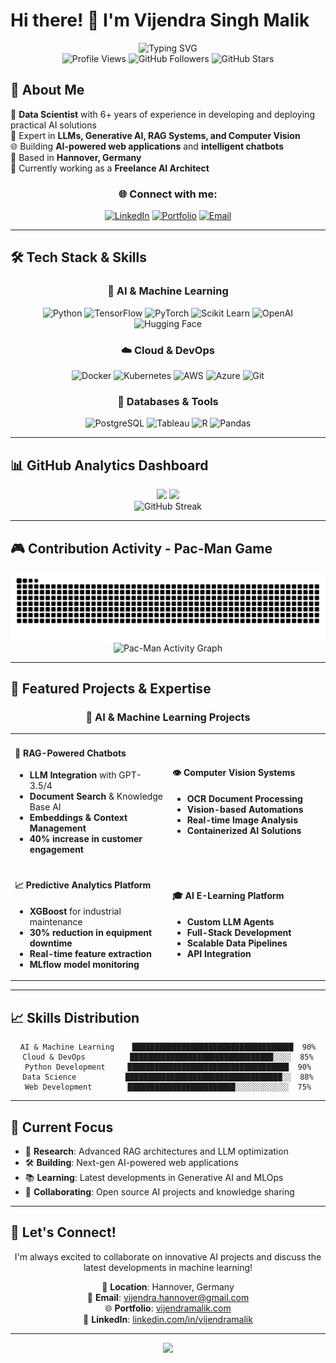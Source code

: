 # Hi there! 👋 I'm Vijendra Singh Malik

<div align="center">
  <img src="https://readme-typing-svg.herokuapp.com?font=Fira+Code&size=22&duration=3000&pause=1000&color=2196F3&center=true&vCenter=true&width=600&lines=Data+Scientist;Full-Stack+Developer;Machine+Learning+Engineer;6%2B+Years+Experience;Always+Learning+New+Things!" alt="Typing SVG" />
</div>

<div align="center">
  <img src="https://komarev.com/ghpvc/?username=Wissenwelt&color=0e75b6&style=flat" alt="Profile Views" />
  <img src="https://img.shields.io/github/followers/Wissenwelt?label=Followers&style=social" alt="GitHub Followers" />
  <img src="https://img.shields.io/github/stars/Wissenwelt?label=Stars&style=social" alt="GitHub Stars" />
</div>

## 🚀 About Me

🎯 **Data Scientist** with 6+ years of experience in developing and deploying practical AI solutions  
🤖 Expert in **LLMs, Generative AI, RAG Systems, and Computer Vision**  
🌐 Building **AI-powered web applications** and **intelligent chatbots**  
📍 Based in **Hannover, Germany**  
💼 Currently working as a **Freelance AI Architect**  

<div align="center">
  
### 🌐 Connect with me:
[![LinkedIn](https://img.shields.io/badge/LinkedIn-0077B5?style=for-the-badge&logo=linkedin&logoColor=white)](https://linkedin.com/in/vijendramalik)
[![Portfolio](https://img.shields.io/badge/Portfolio-FF5722?style=for-the-badge&logo=todoist&logoColor=white)](https://vijendramalik.com)
[![Email](https://img.shields.io/badge/Gmail-D14836?style=for-the-badge&logo=gmail&logoColor=white)](mailto:vijendra.hannover@gmail.com)

</div>

---

## 🛠️ Tech Stack & Skills

<div align="center">

### 🤖 AI & Machine Learning
![Python](https://img.shields.io/badge/Python-3776AB?style=for-the-badge&logo=python&logoColor=white)
![TensorFlow](https://img.shields.io/badge/TensorFlow-FF6F00?style=for-the-badge&logo=tensorflow&logoColor=white)
![PyTorch](https://img.shields.io/badge/PyTorch-EE4C2C?style=for-the-badge&logo=pytorch&logoColor=white)
![Scikit Learn](https://img.shields.io/badge/scikit--learn-F7931E?style=for-the-badge&logo=scikit-learn&logoColor=white)
![OpenAI](https://img.shields.io/badge/OpenAI-412991?style=for-the-badge&logo=openai&logoColor=white)
![Hugging Face](https://img.shields.io/badge/🤗_Hugging_Face-FFD21E?style=for-the-badge)

### ☁️ Cloud & DevOps
![Docker](https://img.shields.io/badge/Docker-2496ED?style=for-the-badge&logo=docker&logoColor=white)
![Kubernetes](https://img.shields.io/badge/Kubernetes-326CE5?style=for-the-badge&logo=kubernetes&logoColor=white)
![AWS](https://img.shields.io/badge/AWS-232F3E?style=for-the-badge&logo=amazon-aws&logoColor=white)
![Azure](https://img.shields.io/badge/Azure-0078D4?style=for-the-badge&logo=microsoft-azure&logoColor=white)
![Git](https://img.shields.io/badge/Git-F05032?style=for-the-badge&logo=git&logoColor=white)

### 💾 Databases & Tools
![PostgreSQL](https://img.shields.io/badge/PostgreSQL-316192?style=for-the-badge&logo=postgresql&logoColor=white)
![Tableau](https://img.shields.io/badge/Tableau-E97627?style=for-the-badge&logo=tableau&logoColor=white)
![R](https://img.shields.io/badge/R-276DC3?style=for-the-badge&logo=r&logoColor=white)
![Pandas](https://img.shields.io/badge/Pandas-150458?style=for-the-badge&logo=pandas&logoColor=white)

</div>

---

## 📊 GitHub Analytics Dashboard

<div align="center">
  <img height="180em" src="https://github-readme-stats.vercel.app/api?username=Wissenwelt&show_icons=true&count_private=true&theme=tokyonight&hide_border=true&bg_color=0D1117"/>
  <img height="180em" src="https://github-readme-stats.vercel.app/api/top-langs/?username=Wissenwelt&layout=compact&theme=tokyonight&hide_border=true&bg_color=0D1117"/>
</div>

<div align="center">
  <img src="https://github-readme-streak-stats.herokuapp.com/?user=Wissenwelt&theme=tokyonight&hide_border=true&background=0D1117" alt="GitHub Streak" />
</div>

---

## 🎮 Contribution Activity - Pac-Man Game

<div align="center">

<!-- Pac-Man eating contributions -->
<picture>
  <source media="(prefers-color-scheme: dark)" srcset="https://raw.githubusercontent.com/Wissenwelt/Wissenwelt/output/github-contribution-grid-snake-dark.svg">
  <source media="(prefers-color-scheme: light)" srcset="https://raw.githubusercontent.com/Wissenwelt/Wissenwelt/output/github-contribution-grid-snake.svg">
  <img alt="github contribution grid pac-man animation" src="https://raw.githubusercontent.com/Wissenwelt/Wissenwelt/output/github-contribution-grid-snake.svg">
</picture>

</div>

<!-- Pac-Man Style Activity Graph -->
<div align="center">
  <img src="https://github-readme-activity-graph.vercel.app/graph?username=Wissenwelt&custom_title=Pac-Man%20Style%20Activity%20Graph&bg_color=0D1117&color=ffdd44&line=ffdd44&point=ff6b35&area=true&hide_border=true" alt="Pac-Man Activity Graph" />
</div>

---

## 🚀 Featured Projects & Expertise

<div align="center">

### 🤖 AI & Machine Learning Projects

<table>
<tr>
<td width="50%">

#### 🧠 RAG-Powered Chatbots
- **LLM Integration** with GPT-3.5/4
- **Document Search** & Knowledge Base AI
- **Embeddings & Context Management**
- **40% increase in customer engagement**

</td>
<td width="50%">

#### 👁️ Computer Vision Systems  
- **OCR Document Processing**
- **Vision-based Automations**
- **Real-time Image Analysis**
- **Containerized AI Solutions**

</td>
</tr>
<tr>
<td width="50%">

#### 📈 Predictive Analytics Platform
- **XGBoost** for industrial maintenance
- **30% reduction in equipment downtime**
- **Real-time feature extraction**
- **MLflow model monitoring**

</td>
<td width="50%">

#### 🎓 AI E-Learning Platform
- **Custom LLM Agents**
- **Full-Stack Development**
- **Scalable Data Pipelines**
- **API Integration**

</td>
</tr>
</table>

</div>

---

## 📈 Skills Distribution

<div align="center">

```text
AI & Machine Learning    ████████████████████████████████████  90%
Cloud & DevOps          ████████████████████████████████░░░░  85%
Python Development     ████████████████████████████████████  90%
Data Science           ███████████████████████████████████░░  88%
Web Development        ████████████████████████░░░░░░░░░░░░  75%
```

</div>

---

## 🎯 Current Focus

- 🔬 **Research**: Advanced RAG architectures and LLM optimization
- 🛠️ **Building**: Next-gen AI-powered web applications
- 📚 **Learning**: Latest developments in Generative AI and MLOps
- 🤝 **Collaborating**: Open source AI projects and knowledge sharing

---

## 📧 Let's Connect!

<div align="center">
  
I'm always excited to collaborate on innovative AI projects and discuss the latest developments in machine learning!

📍 **Location**: Hannover, Germany  
📧 **Email**: vijendra.hannover@gmail.com  
🌐 **Portfolio**: [vijendramalik.com](https://vijendramalik.com)  
💼 **LinkedIn**: [linkedin.com/in/vijendramalik](https://linkedin.com/in/vijendramalik)

</div>

---

<div align="center">
  <img src="https://capsule-render.vercel.app/api?type=waving&color=gradient&height=100&section=footer"/>
</div>
